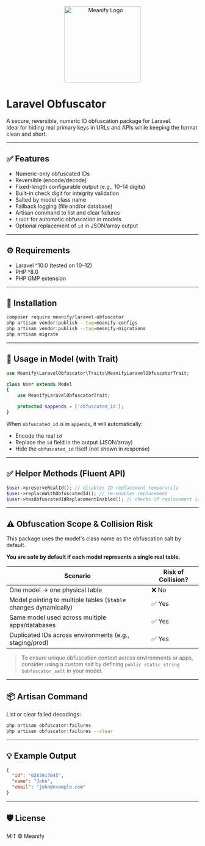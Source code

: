<p align="center">
  <a href="https://www.meanify.co?from=github&lib=laravel-obfuscator">
    <img src="https://meanify.co/assets/core/img/logo/png/meanify_color_dark_horizontal_02.png" width="200" alt="Meanify Logo" />
  </a>
</p>

# Laravel Obfuscator

A secure, reversible, numeric ID obfuscation package for Laravel.  
Ideal for hiding real primary keys in URLs and APIs while keeping the format clean and short.

---

## ✅ Features

- Numeric-only obfuscated IDs
- Reversible (encode/decode)
- Fixed-length configurable output (e.g., 10–14 digits)
- Built-in check digit for integrity validation
- Salted by model class name
- Fallback logging (file and/or database)
- Artisan command to list and clear failures
- `trait` for automatic obfuscation in models
- Optional replacement of `id` in JSON/array output

---

## ⚙️ Requirements

- Laravel ^10.0 (tested on 10–12)
- PHP ^8.0
- PHP GMP extension

---

## 🚀 Installation

```bash
composer require meanify/laravel-obfuscator
php artisan vendor:publish --tag=meanify-configs
php artisan vendor:publish --tag=meanify-migrations
php artisan migrate
```

---

## 🧬 Usage in Model (with Trait)

```php
use Meanify\LaravelObfuscator\Traits\MeanifyLaravelObfuscatorTrait;

class User extends Model
{
    use MeanifyLaravelObfuscatorTrait;

    protected $appends = ['obfuscated_id'];
}
```

When `obfuscated_id` is in `appends`, it will automatically:
- Encode the real `id`
- Replace the `id` field in the output (JSON/array)
- Hide the `obfuscated_id` itself (not shown in response)

---

## ✅ Helper Methods (Fluent API)

```php
$user->preserveRealId(); // disables ID replacement temporarily
$user->replaceWithObfuscatedId(); // re-enables replacement
$user->hasObfuscatedIdReplacementEnabled(); // checks if replacement is active
```

---

## ⚠️ Obfuscation Scope & Collision Risk

This package uses the model's class name as the obfuscation salt by default.

**You are safe by default if each model represents a single real table.**

| Scenario                                                       | Risk of Collision? |
|----------------------------------------------------------------|--------------------|
| One model → one physical table                                 | ❌ No              |
| Model pointing to multiple tables (`$table` changes dynamically) | ✅ Yes             |
| Same model used across multiple apps/databases                 | ✅ Yes             |
| Duplicated IDs across environments (e.g., staging/prod)        | ✅ Yes             |

> To ensure unique obfuscation context across environments or apps, consider using a custom salt by defining `public static string $obfuscator_salt` in your model.

---

## 📦 Artisan Command

List or clear failed decodings:

```bash
php artisan obfuscator:failures
php artisan obfuscator:failures --clear
```

---

## 💡 Example Output

```json
{
  "id": "0283917045",
  "name": "John",
  "email": "john@example.com"
}
```

---

## 🛡️ License

MIT © Meanify